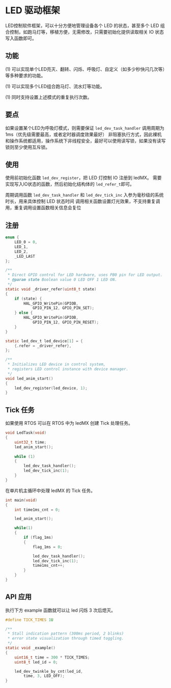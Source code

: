 # LED 驱动框架

LED控制软件框架，可以十分方便地管理设备各个 LED 的状态，甚至多个 LED 组合控制，如跑马灯等，移植方便，无需修改，只需要初始化提供读取相关 IO 状态写入函数即可。

## 功能

(1) 可以实现单个LED亮灭、翻转、闪烁、呼吸灯、自定义（如多少秒快闪几次等）等多种要求的功能。

(1) 可以实现多个LED组合跑马灯、流水灯等功能。

(1) 同时支持设置上述模式的重复执行次数。

## 要点

如果设置某个LED为呼吸灯模式，则需要保证 `led_dev_task_handler` 调用周期为 1ms（优先级需要最高，或者定时器调度效果最好）
非阻塞执行方式，因此裸机和操作系统都适用，操作系统下非线程安全，最好可以使用读写锁，如果没有读写锁则至少使用互斥锁。

## 使用

使用前初始化函数 `led_dev_register`，把 LED 灯控制 IO 注册到 ledMX。
需要实现写入IO状态的函数，然后初始化结构体的 `led_refer_t`即可。

周期调用函数 `led_dev_task_handler` 和 `led_dev_tick_inc` 入参为毫秒级的系统时长，用来具体控制 LED 状态时间
调用相关函数设置灯光效果，不支持重复调用，重复调用设置函数相关信息会复位

## 注册

```c
enum {
    LED_0 = 0,
    LED_1,
    LED_2,
    _LED_LAST
};

/**
 * Direct GPIO control for LED hardware, uses PB0 pin for LED output.
 * @param state Boolean value 0 LED OFF 1 LED ON.
 */
static void _driver_refer(uint8_t state)
{
    if (state) {
        HAL_GPIO_WritePin(GPIOB, 
            GPIO_PIN_12, GPIO_PIN_SET);
    } else {
        HAL_GPIO_WritePin(GPIOB, 
            GPIO_PIN_12, GPIO_PIN_RESET);
    }
}

static led_dev_t led_device[1] = {
    {.refer = _driver_refer},
};

/**
 * Initializes LED device in control system, 
 * registers LED control instance with device manager.
 */
void led_anim_start()
{
    led_dev_register(led_device, 1);
}

```

## Tick 任务

如果使用 RTOS 可以在 RTOS 中为 ledMX 创建 Tick 处理任务。

```c
void LedTask(void)
{
    uint32_t time;
    led_anim_start();
  
    while (1)
    {
        led_dev_task_handler();
        led_dev_tick_inc(1);
    }
}
```

在单片机主循环中处理 ledMX 的 Tick 任务。

```c
int main(void)
{
    int time1ms_cnt = 0;

    led_anim_start();

    while(1)
    {
        if (flag_1ms)
        {
            flag_1ms = 0;

            led_dev_task_handler();
            led_dev_tick_inc(1);
            time1ms_cnt++;
        }
    }
}
```

## API 应用

执行下方 example 函数就可以让 led 闪烁 3 次后熄灭。

```c
#define TICK_TIMES 1U

/**
 * Stall indication pattern (300ms period, 2 blinks)
 * error state visualization through timed toggling.
 */
static void _example()
{
    uint16_t time = 300 * TICK_TIMES;
    uint8_t led_id = 0;

    led_dev_twinkle_by_cnt(led_id, 
        time, 3, LED_OFF);
}

```
